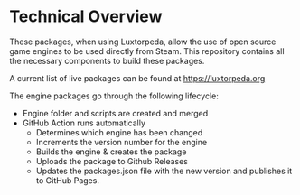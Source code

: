 # Technical Overview

These packages, when using Luxtorpeda, allow the use of open source game engines to be used directly from Steam. This repository contains all the necessary components to build these packages.

A current list of live packages can be found at https://luxtorpeda.org

The engine packages go through the following lifecycle:

* Engine folder and scripts are created and merged
* GitHub Action runs automatically
    * Determines which engine has been changed
    * Increments the version number for the engine
    * Builds the engine & creates the package
    * Uploads the package to Github Releases
    * Updates the packages.json file with the new version and publishes it to GitHub Pages.

